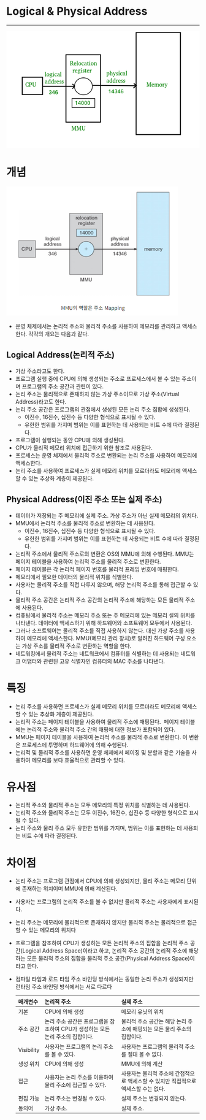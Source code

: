 # Logical & Physical Address

---

![Untitled](Logical&Physical_Address/Untitled.png)

# 개념

![Untitled](Logical&Physical_Address/Untitled1.png)

- 운영 체제에서는 논리적 주소와 물리적 주소를 사용하여 메모리를 관리하고 액세스한다. 각각의 개요는 다음과 같다.

## Logical Address(논리적 주소)

- 가상 주소라고도 한다.
- 프로그램 실행 중에 CPU에 의해 생성되는 주소로 프로세스에서 볼 수 있는 주소이며 프로그램의 주소 공간과 관련이 있다.
- 논리 주소는 물리적으로 존재하지 않는 가상 주소이므로 가상 주소(Virtual Address)라고도 한다.
- 논리 주소 공간은 프로그램의 관점에서 생성된 모든 논리 주소 집합에 생성된다.
    - 이진수, 16진수, 십진수 등 다양한 형식으로 표시될 수 있다.
    - 유한한 범위를 가지며 범위는 이를 표현하는 데 사용되는 비트 수에 따라 결정된다.
- 프로그램이 실행되는 동안 CPU에 의해 생성된다.
- CPU가 물리적 메모리 위치에 접근하기 위한 참조로 사용된다.
- 프로세스는 운영 체제에서 물리적 주소로 변환되는 논리 주소를 사용하여 메모리에 액세스한다.
- 논리 주소를 사용하여 프로세스가 실제 메모리 위치를 모르더라도 메모리에 액세스할 수 있는 추상화 계층이 제공된다.

## Physical Address(이진 주소 또는 실제 주소)

- 데이터가 저장되는 주 메모리에 실제 주소. 가상 주소가 아닌 실제 메모리의 위치다.
- MMU에서 논리적 주소를 물리적 주소로 변환하는 데 사용된다.
    - 이진수, 16진수, 십진수 등 다양한 형식으로 표시될 수 있다.
    - 유한한 범위를 가지며 범위는 이를 표현하는 데 사용되는 비트 수에 따라 결정된다.
- 논리적 주소에서 물리적 주소로의 변환은 OS의 MMU에 의해 수행된다. MMU는 페이지 테이블을 사용하여 논리적 주소를 물리적 주소로 변환한다.
- 페이지 테이블은 각 논리적 페이지 번호를 물리적 프레임 번호에 매핑한다.
- 메모리에서 필요한 데이터의 물리적 위치를 식별한다.
- 사용자는 물리적 주소를 직접 다루지 않으며, 해당 논리적 주소를 통해 접근할 수 있다.
- 물리적 주소 공간은 논리적 주소 공간의 논리적 주소에 해당하는 모든 물리적 주소에 사용된다.
- 컴퓨팅에서 물리적 주소는 메모리 주소 또는 주 메모리에 있는 메모리 셀의 위치를 나타낸다. 데이터에 액세스하기 위해 하드웨어와 소프트웨어 모두에서 사용된다.
- 그러나 소프트웨어는 물리적 주소를 직접 사용하지 않는다. 대신 가상 주소를 사용하여 메모리에 액세스한다. MMU(메모리 관리 장치)로 알려진 하드웨어 구성 요소는 가상 주소를 물리적 주소로 변환하는 역할을 한다.
- 네트워킹에서 물리적 주소는 네트워크에서 컴퓨터를 식별하는 데 사용되는 네트워크 어댑터와 관련된 고유 식별자인 컴퓨터의 MAC 주소를 나타낸다.

# 특징

- 논리 주소를 사용하면 프로세스가 실제 메모리 위치를 모르더라도 메모리에 액세스할 수 있는 추상화 계층이 제공된다.
- 논리적 주소는 페이지 테이블을 사용하여 물리적 주소에 매핑된다.  페이지 테이블에는 논리적 주소와 물리적 주소 간의 매핑에 대한 정보가 포함되어 있다.
- MMU는 페이지 테이블을 사용하여 논리적 주소를 물리적 주소로 변환한다. 이 변환은 프로세스에 투명하며 하드웨어에 의해 수행된다.
- 논리적 및 물리적 주소를 사용하면 운영 체제에서 페이징 및 분할과 같은 기술을 사용하여 메모리를 보다 효율적으로 관리할 수 있다.

# 유사점

- 논리적 주소와 물리적 주소는 모두 메모리의 특정 위치를 식별하는 데 사용된다.
- 논리적 주소와 물리적 주소는 모두 이진수, 16진수, 십진수 등 다양한 형식으로 표시될 수 있다.
- 논리 주소와 물리 주소 모두 유한한 범위를 가지며, 범위는 이를 표현하는 데 사용되는 비트 수에 따라 결정된다.

# 차이점

- 논리 주소는 프로그램 관점에서 CPU에 의해 생성되지만, 물리 주소는 메모리 단위에 존재하는 위치이며 MMU에 의해 계산된다.
- 사용자는 프로그램의 논리적 주소를 볼 수 없지만 물리적 주소는 사용자에게 표시된다.
- 논리 주소는 메모리에 물리적으로 존재하지 않지만 물리적 주소는 물리적으로 접근할 수 있는 메모리의 위치다
- 프로그램을 참조하여 CPU가 생성하는 모든 논리적 주소의 집합을 논리적 주소 공간(Logical Address Space)이라고 하고, 논리적 주소 공간의 논리적 주소에 해당하는 모든 물리적 주소의 집합을 물리적 주소 공간(Physical Address Space)이라고 한다.
- 컴파일 타임과 로드 타임 주소 바인딩 방식에서는 동일한 논리 주소가 생성되지만 런타임 주소 바인딩 방식에서는 서로 다르다
    
    
    | 매개변수 | 논리적 주소 | 실제 주소 |
    | --- | --- | --- |
    | 기본 | CPU에 의해 생성 | 메모리 유닛의 위치 |
    | 주소 공간 | 논리 주소 공간은 프로그램을 참조하여 CPU가 생성하는 모든 논리 주소의 집합이다. | 물리적 주소 공간는 해당 논리 주소에 매핑되는 모든 물리 주소의 집합이다. |
    | Visibility | 사용자는 프로그램의 논리 주소를 볼 수 있다. | 사용자는 프로그램의 물리적 주소를 절대 볼 수 없다. |
    | 생성 위치 | CPU에 의해 생성 | MMU에 의해 계산 |
    | 접근 | 사용자는 논리 주소를 이용하여 물리 주소에 접근할 수 있다. | 사용자는 물리적 주소에 간접적으로 액세스할 수 있지만 직접적으로 액세스할 수는 없다. |
    | 편집 가능 | 논리 주소는 변경될 수 있다. | 실제 주소는 변경되지 않는다. |
    | 동의어 | 가상 주소. | 실제 주소. |